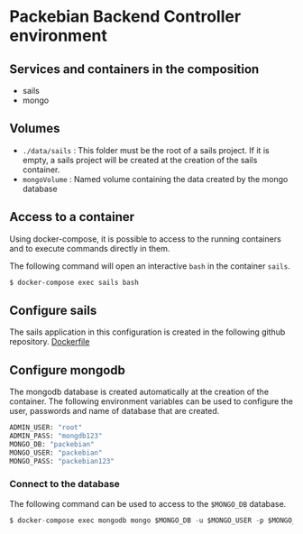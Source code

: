 # Packebian Backend Controller environment

## Services and containers in the composition
- sails
- mongo


## Volumes
- `./data/sails` : This folder must be the root of a sails project. If it is empty, a sails project will be created at the creation of the sails container.
- `mongoVolume` : Named volume containing the data created by the mongo database


## Access to a container
Using docker-compose, it is possible to access to the running containers and to execute commands directly in them.

The following command will open an interactive `bash` in the container `sails`.
```sh
$ docker-compose exec sails bash
```


## Configure sails
The sails application in this configuration is created in the following github repository.
[Dockerfile](http://github.com/Packebian/Backend-controller)


## Configure mongodb
The mongodb database is created automatically at the creation of the container. The following environment variables can be used to configure the user, passwords and name of database that are created.
```sh
ADMIN_USER: "root"
ADMIN_PASS: "mongdb123"
MONGO_DB: "packebian"
MONGO_USER: "packebian"
MONGO_PASS: "packebian123"
```


### Connect to the database
The following command can be used to access to the `$MONGO_DB` database.
```js
$ docker-compose exec mongodb mongo $MONGO_DB -u $MONGO_USER -p $MONGO_PASS
```
